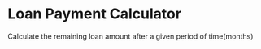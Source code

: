 # Loan Payment Calculator

Calculate the remaining loan amount after a given period of time(months)
